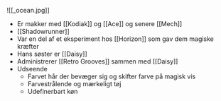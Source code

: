 ![[_ocean.jpg]]

- Er makker med [[Kodiak]] og [[Ace]] og senere [[Mech]]
- [[Shadowrunner]]
- Var en del af et eksperiment hos [[Horizon]] som gav dem magiske kræfter
- Hans søster er [[Daisy]]
- Administrerer [[Retro Grooves]] sammen med [[Daisy]]
- Udseende
    - Farvet hår der bevæger sig og skifter farve på magisk vis
    - Farvestrålende og mærkeligt tøj
    - Udefinerbart køn

